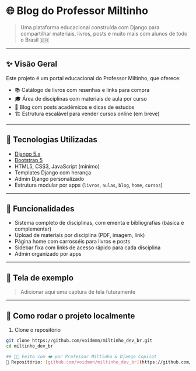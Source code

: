 # 🌐 Blog do Professor Miltinho

> Uma plataforma educacional construída com Django para compartilhar materiais, livros, posts e muito mais com alunos de todo o Brasil 🇧🇷

---

## ✨ Visão Geral

Este projeto é um portal educacional do Professor Miltinho, que oferece:

- 📚 Catálogo de livros com resenhas e links para compra
- 🎓 Área de disciplinas com materiais de aula por curso
- 📝 Blog com posts acadêmicos e dicas de estudos
- 🏗️ Estrutura escalável para vender cursos online (em breve)

---

## 🚀 Tecnologias Utilizadas

- [Django 5.x](https://www.djangoproject.com/)
- [Bootstrap 5](https://getbootstrap.com/)
- HTML5, CSS3, JavaScript (mínimo)
- Templates Django com herança
- Admin Django personalizado
- Estrutura modular por apps (`livros`, `aulas`, `blog`, `home`, `cursos`)

---

## 🧭 Funcionalidades

- Sistema completo de disciplinas, com ementa e bibliografias (básica e complementar)
- Upload de materiais por disciplina (PDF, imagem, link)
- Página home com carrosséis para livros e posts
- Sidebar fixa com links de acesso rápido para cada disciplina
- Admin organizado por apps

---

## 📸 Tela de exemplo

> Adicionar aqui uma captura de tela futuramente

---

## 🔐 Como rodar o projeto localmente

1. Clone o repositório

```bash
git clone https://github.com/voidmmn/miltinho_dev_br.git
cd miltinho_dev_br

## 👨‍🏫 Feito com ❤️ por Professor Miltinho & Django Copilot  
🔗 Repositório: [github.com/voidmmn/miltinho_dev_br](https://github.com/voidmmn/miltinho_dev_br)

